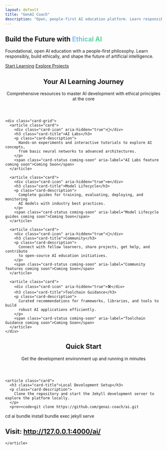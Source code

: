 ```yaml
---
layout: default
title: "GenAI Coach"
description: "Open, people-first AI education platform. Learn responsibly, build ethically, and shape the future of artificial intelligence."
---
```


<!-- Hero Section -->
<section class="hero" role="banner">
  <div class="container">
    <div class="hero-content">
      <h1>
        Build the Future with <span style="background: linear-gradient(90deg, #84B8FF, #4ADE80); -webkit-background-clip: text; background-clip: text; color: transparent;">Ethical AI</span>
      </h1>
      <p class="hero-lead">
        Foundational, open AI education with a people-first philosophy. 
        Learn responsibly, build ethically, and shape the future of artificial intelligence.
      </p>
      <div class="hero-actions">
        <a href="/ai/courses" class="btn btn-primary" aria-label="Start your AI learning journey with our courses">Start Learning</a>
        <a href="/ai/projects" class="btn btn-secondary" aria-label="Explore hands-on AI projects and examples">Explore Projects</a>
      </div>
    </div>
  </div>
</section>

<!-- Key Areas Section -->
<section class="section" role="main">
  <div class="container">
    <header class="section-header">
      <h2 class="section-title">Your AI Learning Journey</h2>
      <p class="section-subtitle">
        Comprehensive resources to master AI development with ethical principles at the core
      </p>
    </header>
    
    <div class="card-grid">
      <article class="card">
        <div class="card-icon" aria-hidden="true">🧪</div>
        <h3 class="card-title">AI Labs</h3>
        <p class="card-description">
          Hands-on experiments and interactive tutorials to explore AI concepts, 
          from basic neural networks to advanced architectures.
        </p>
        <span class="card-status coming-soon" aria-label="AI Labs feature coming soon">Coming Soon</span>
      </article>
      
      <article class="card">
        <div class="card-icon" aria-hidden="true">⚙️</div>
        <h3 class="card-title">Model Lifecycle</h3>
        <p class="card-description">
          Complete guides for training, evaluating, deploying, and monitoring 
          AI models with industry best practices.
        </p>
        <span class="card-status coming-soon" aria-label="Model Lifecycle guides coming soon">Coming Soon</span>
      </article>
      
      <article class="card">
        <div class="card-icon" aria-hidden="true">👥</div>
        <h3 class="card-title">Community</h3>
        <p class="card-description">
          Connect with fellow learners, share projects, get help, and contribute 
          to open-source AI education initiatives.
        </p>
        <span class="card-status coming-soon" aria-label="Community features coming soon">Coming Soon</span>
      </article>
      
      <article class="card">
        <div class="card-icon" aria-hidden="true">🛠️</div>
        <h3 class="card-title">Toolchain Guidance</h3>
        <p class="card-description">
          Curated recommendations for frameworks, libraries, and tools to build 
          robust AI applications efficiently.
        </p>
        <span class="card-status coming-soon" aria-label="Toolchain Guidance coming soon">Coming Soon</span>
      </article>
    </div>
  </div>
</section>

<!-- Quick Start Section -->
<section class="section">
  <div class="container-narrow">
    <header class="section-header">
      <h2 class="section-title">Quick Start</h2>
      <p class="section-subtitle">
        Get the development environment up and running in minutes
      </p>
    </header>
    
    <article class="card">
      <h3 class="card-title">Local Development Setup</h3>
      <p class="card-description">
        Clone the repository and start the Jekyll development server to explore the platform locally.
      </p>
      <pre><code>git clone https://github.com/genai-coach/ai.git
cd ai
bundle install
bundle exec jekyll serve
# Visit: http://127.0.0.1:4000/ai/</code></pre>
    </article>
  </div>
</section>